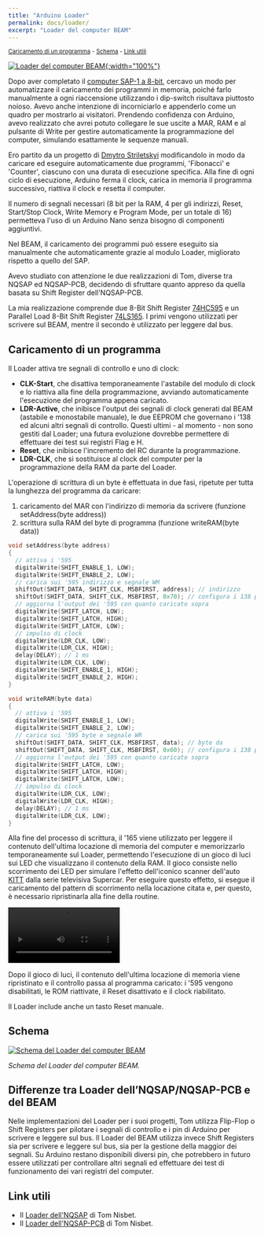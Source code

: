 ```yaml
---
title: "Arduino Loader"
permalink: docs/loader/
excerpt: "Loader del computer BEAM"
---
```

<small>[Caricamento di un programma](#caricamento-di-un-programma) - [Schema](#schema) - [Link utili](#link-utili)</small>

[![Loader del computer BEAM](../../assets/loader/80-beam-loader.png "Loader del computer BEAM"){:width="100%"}](../../assets/loader/80-beam-loader.png)

Dopo aver completato il [computer SAP-1 a 8-bit](../../#computer-a-8-bit-in-logica-ttl-sap), cercavo un modo per automatizzare il caricamento dei programmi in memoria, poiché farlo manualmente a ogni riaccensione utilizzando i dip-switch risultava piuttosto noioso. Avevo anche intenzione di incorniciarlo e appenderlo come un quadro per mostrarlo ai visitatori. Prendendo confidenza con Arduino, avevo realizzato che avrei potuto collegare le sue uscite a MAR, RAM e al pulsante di Write per gestire automaticamente la programmazione del computer, simulando esattamente le sequenze manuali.

Ero partito da un progetto di <a href="https://github.com/dmytrostriletskyi/8-bit-computer-memory-init" target="_blank">Dmytro Striletskyi</a> modificandolo in modo da caricare ed eseguire automaticamente due programmi, 'Fibonacci' e 'Counter', ciascuno con una durata di esecuzione specifica. Alla fine di ogni ciclo di esecuzione, Arduino ferma il clock, carica in memoria il programma successivo, riattiva il clock e resetta il computer.

Il numero di segnali necessari (8 bit per la RAM, 4 per gli indirizzi, Reset, Start/Stop Clock, Write Memory e Program Mode, per un totale di 16) permetteva l'uso di un Arduino Nano senza bisogno di componenti aggiuntivi.

Nel BEAM, il caricamento dei programmi può essere eseguito sia manualmente che automaticamente grazie al modulo Loader, migliorato rispetto a quello del SAP.

Avevo studiato con attenzione le due realizzazioni di Tom, diverse tra NQSAP ed NQSAP-PCB, decidendo di sfruttare quanto appreso da quella basata su Shift Register dell'NQSAP-PCB.

La mia realizzazione comprende due 8-Bit Shift Register <a href="https://www.ti.com/lit/ds/symlink/sn74hc595.pdf" target="_blank">74HC595</a> e un Parallel Load 8-Bit Shift Register <a href="https://www.ti.com/lit/ds/symlink/sn54ls165a-sp.pdf" target="_blank">74LS165</a>. I primi vengono utilizzati per scrivere sul BEAM, mentre il secondo è utilizzato per leggere dal bus.

## Caricamento di un programma

Il Loader attiva tre segnali di controllo e uno di clock:

- **CLK-Start**, che disattiva temporaneamente l'astabile del modulo di clock e lo riattiva alla fine della programmazione, avviando automaticamente l'esecuzione del programma appena caricato.
- **LDR-Active**, che inibisce l'output dei segnali di clock generati dal BEAM (astabile e monostabile manuale), le due EEPROM che governano i '138 ed alcuni altri segnali di controllo. Questi ultimi - al momento - non sono gestiti dal Loader; una futura evoluzione dovrebbe permettere di effettuare dei test sui registri Flag e H.
- **Reset**, che inibisce l'incremento del RC durante la programmazione.
- **LDR-CLK**, che si sostituisce al clock del computer per la programmazione della RAM da parte del Loader.

L'operazione di scrittura di un byte è effettuata in due fasi, ripetute per tutta la lunghezza del programma da caricare:

1. caricamento del MAR con l'indirizzo di memoria da scrivere (funzione setAddress(byte address))
2. scrittura sulla RAM del byte di programma (funzione writeRAM(byte data))

~~~c++
void setAddress(byte address)
{
  // attiva i '595
  digitalWrite(SHIFT_ENABLE_1, LOW);
  digitalWrite(SHIFT_ENABLE_2, LOW);
  // carica sui '595 indirizzo e segnale WM
  shiftOut(SHIFT_DATA, SHIFT_CLK, MSBFIRST, address); // indirizzo
  shiftOut(SHIFT_DATA, SHIFT_CLK, MSBFIRST, 0x70); // configura i 138 per scrittura MAR (WM)
  // aggiorna l'output dei '595 con quanto caricato sopra
  digitalWrite(SHIFT_LATCH, LOW);
  digitalWrite(SHIFT_LATCH, HIGH);
  digitalWrite(SHIFT_LATCH, LOW);
  // impulso di clock
  digitalWrite(LDR_CLK, LOW);
  digitalWrite(LDR_CLK, HIGH);
  delay(DELAY); // 1 ms
  digitalWrite(LDR_CLK, LOW);
  digitalWrite(SHIFT_ENABLE_1, HIGH);
  digitalWrite(SHIFT_ENABLE_2, HIGH);
}

void writeRAM(byte data)
{
  // attiva i '595
  digitalWrite(SHIFT_ENABLE_1, LOW);
  digitalWrite(SHIFT_ENABLE_2, LOW);
  // carica sui '595 byte e segnale WR
  shiftOut(SHIFT_DATA, SHIFT_CLK, MSBFIRST, data); // byte da 
  shiftOut(SHIFT_DATA, SHIFT_CLK, MSBFIRST, 0x60); // configura i 138 per scrittura RAM (WR)
  // aggiorna l'output dei '595 con quanto caricato sopra
  digitalWrite(SHIFT_LATCH, LOW);
  digitalWrite(SHIFT_LATCH, HIGH);
  digitalWrite(SHIFT_LATCH, LOW);
  // impulso di clock
  digitalWrite(LDR_CLK, LOW);
  digitalWrite(LDR_CLK, HIGH);
  delay(DELAY); // 1 ms
  digitalWrite(LDR_CLK, LOW);
}
~~~

Alla fine del processo di scrittura, il '165 viene utilizzato per leggere il contenuto dell'ultima locazione di memoria del computer e memorizzarlo temporaneamente sul Loader, permettendo l'esecuzione di un gioco di luci sui LED che visualizzano il contenuto della RAM. Il gioco consiste nello scorrimento dei LED per simulare l'effetto dell'iconico scanner dell'auto <a href="https://www.youtube.com/watch?v=bMVbaCiy_XE" target="_blank">KITT</a> dalla serie televisiva Supercar. Per eseguire questo effetto, si esegue il caricamento del pattern di scorrimento nella locazione citata e, per questo, è necessario ripristinarla alla fine della routine.

<video src="../../assets/loader/KITT.mp4" controls title="Title" width="45%"></video>

Dopo il gioco di luci, il contenuto dell'ultima locazione di memoria viene ripristinato e il controllo passa al programma caricato: i '595 vengono disabilitati, le ROM riattivate, il Reset disattivato e il clock riabilitato.

Il Loader include anche un tasto Reset manuale.

## Schema

[![Schema del Loader del computer BEAM](../../assets/loader/80-loader-schema.png "Schema del Loader del computer BEAM")](../../assets/loader/80-loader-schema.png)

*Schema del Loader del computer BEAM.*

## Differenze tra Loader dell’NQSAP/NQSAP-PCB e del BEAM

Nelle implementazioni del Loader per i suoi progetti, Tom utilizza Flip-Flop o Shift Registers per pilotare i segnali di controllo e i pin di Arduino per scrivere e leggere sul bus. Il Loader del BEAM utilizza invece Shift Registers sia per scrivere e leggere sul bus, sia per la gestione della maggior dei segnali. Su Arduino restano disponibili diversi pin, che potrebbero in futuro essere utilizzati per controllare altri segnali ed effettuare dei test di funzionamento dei vari registri del computer.

## Link utili

- Il <a href="https://tomnisbet.github.io/nqsap/docs/loader/" target="_blank">Loader dell'NQSAP</a> di Tom Nisbet.
- Il <a href="https://tomnisbet.github.io/nqsap-pcb/docs/loader/" target="_blank">Loader dell'NQSAP-PCB</a> di Tom Nisbet.
